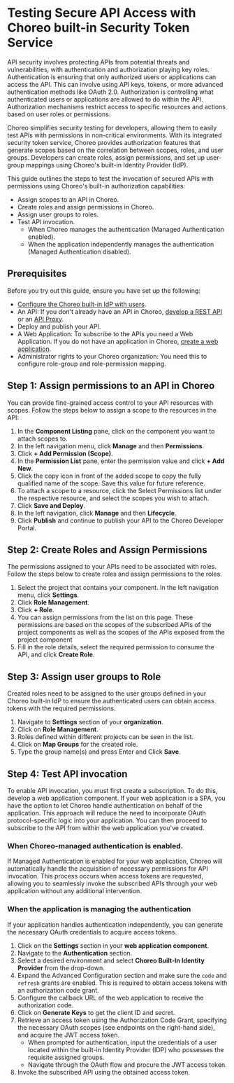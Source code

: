 # Testing Secure API Access with Choreo built-in Security Token Service

API security involves protecting APIs from potential threats and vulnerabilities, with authentication and authorization playing key roles. Authentication is ensuring that only authorized users or applications can access the API. This can involve using API keys, tokens, or more advanced authentication methods like OAuth 2.0. Authorization is controlling what authenticated users or applications are allowed to do within the API. Authorization mechanisms restrict access to specific resources and actions based on user roles or permissions.

Choreo simplifies security testing for developers, allowing them to easily test APIs with permissions in non-critical environments. With its integrated security token service, Choreo provides authorization features that generate scopes based on the correlation between scopes, roles, and user groups. Developers can create roles, assign permissions, and set up user-group mappings using Choreo's built-in Identity Provider (IdP).

This guide outlines the steps to test the invocation of secured APIs with permissions using Choreo's built-in authorization capabilities:

- Assign scopes to an API in Choreo.
- Create roles and assign permissions in Choreo.
- Assign user groups to roles.
- Test API invocation.
    - When Choreo manages the authentication (Managed Authentication enabled).
    - When the application independently manages the authentication (Managed Authentication disabled).

## Prerequisites

Before you try out this guide, ensure you have set up the following:

- [Configure the Choreo built-in IdP with users](../administer/configure-built-in-idp/configure-built-in-idp-userstore/).
- An API: If you don't already have an API in Choreo, [develop a REST API](../develop-components/develop-services/develop-a-rest-api.md) or an [API Proxy](../develop-components/develop-an-api-proxy/).
- Deploy and publish your API.
- A Web Application: To subscribe to the APIs you need a Web Application. If you do not have an application in Choreo, [create a web application](../develop-components/develop-a-web-application/).
- Administrator rights to your Choreo organization: You need this to configure role-group and role-permission mapping.

## Step 1: Assign permissions to an API in Choreo

You can provide fine-grained access control to your API resources with scopes. Follow the steps below to assign a scope to the resources in the API:

1. In the **Component Listing** pane, click on the component you want to attach scopes to.
2. In the left navigation menu, click **Manage** and then **Permissions**.
3. Click **+ Add Permission (Scope)**.
4. In the **Permission List** pane, enter the permission value and click **+ Add New**.
5. Click the copy icon in front of the added scope to copy the fully qualified name of the scope. Save this value for future reference.
6. To attach a scope to a resource, click the Select Permissions list under the respective resource, and select the scopes you wish to attach.
7. Click **Save and Deploy**.
8. In the left navigation, click **Manage** and then **Lifecycle**.
9. Click **Publish** and continue to publish your API to the Choreo Developer Portal.

## Step 2: Create Roles and Assign Permissions

The permissions assigned to your APIs need to be associated with roles. Follow the steps below to create roles and assign permissions to the roles.

1. Select the project that contains your component. In the left navigation menu, click **Settings**.
2. Click  **Role Management**.
3. Click  **+ Role**.
4. You can assign permissions from the list on this page. These permissions are based on the scopes of the subscribed APIs of the project components as well as the scopes of the APIs exposed from the project component
5. Fill in the role details, select the required permission to consume the API, and click **Create Role**.

## Step 3: Assign user groups to Role

Created roles need to be assigned to the user groups defined in your Choreo built-in IdP to ensure the authenticated users can obtain access tokens with the required permissions.

1. Navigate to **Settings** section of your **organization**.
2. Click on **Role Management**.
3. Roles defined within different projects can be seen in the list.
4. Click on **Map Groups** for the created role.
5. Type the group name(s) and press Enter and Click **Save**.

## Step 4: Test API invocation

To enable API invocation, you must first create a subscription. To do this, develop a web application component. If your web application is a SPA, you have the option to let Choreo handle authentication on behalf of the application. This approach will reduce the need to incorporate OAuth protocol-specific logic into your application. You can then proceed to subscribe to the API from within the web application you've created.

### When Choreo-managed authentication is enabled.

If Managed Authentication is enabled for your web application, Choreo will automatically handle the acquisition of necessary permissions for API invocation. This process occurs when access tokens are requested, allowing you to seamlessly invoke the subscribed APIs through your web application without any additional intervention.

### When the application is managing the authentication

If your application handles authentication independently, you can generate the necessary OAuth credentials to acquire access tokens.
1. Click on the **Settings** section in your **web application component**.
2. Navigate to the **Authentication** section.
3. Select a desired environment and select **Choreo Built-In Identity Provider** from the drop-down.
4. Expand the Advanced Configuration section and make sure the `code` and `refresh` grants are enabled. This is required to obtain access tokens with an authorization code grant.
5. Configure the callback URL of the web application to receive the authorization code.
6. Click on **Generate Keys** to get the client ID and secret.
7. Retrieve an access token using the Authorization Code Grant, specifying the necessary OAuth scopes (see endpoints on the right-hand side), and acquire the JWT access token.
   - When prompted for authentication, input the credentials of a user located within the built-in Identity Provider (IDP) who possesses the requisite assigned groups.
   - Navigate through the OAuth flow and procure the JWT access token.
9. Invoke the subscribed API using the obtained access token.
